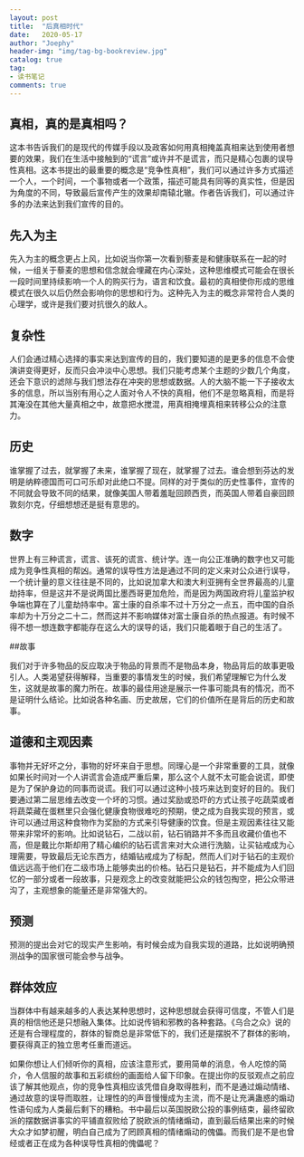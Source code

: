 ```yaml
---
layout: post
title:  "后真相时代"
date:   2020-05-17
author: "Joephy"
header-img: "img/tag-bg-bookreview.jpg"
catalog: true
tag:
- 读书笔记 
comments: true
---
```

真相，真的是真相吗？
-----------

这本书告诉我们的是现代的传媒手段以及政客如何用真相掩盖真相来达到使用者想要的效果，我们在生活中接触到的“谎言”或许并不是谎言，而只是精心包裹的误导性真相。这本书提出的最重要的概念是“竞争性真相”，我们可以通过许多方式描述一个人，一个时间，一个事物或者一个政策，描述可能具有同等的真实性，但是因为角度的不同，导致最后宣传产生的效果却南辕北辙。作者告诉我们，可以通过许多的办法来达到我们宣传的目的。

## 先入为主

先入为主的概念更占上风，比如说当你第一次看到藜麦是和健康联系在一起的时候，一组关于藜麦的思想和信念就会埋藏在内心深处，这种思维模式可能会在很长一段时间里持续影响一个人的购买行为，语言和饮食。最初的真相使你形成的思维模式在很久以后仍然会影响你的思想和行为。这种先入为主的概念非常符合人类的心理学，或许是我们要对抗很久的敌人。

## 复杂性

人们会通过精心选择的事实来达到宣传的目的，我们要知道的是更多的信息不会使演讲变得更好，反而只会冲淡中心思想。我们只能考虑某个主题的少数几个角度，还会下意识的滤除与我们想法存在冲突的思想或数据。人的大脑不能一下子接收太多的信息，所以当别有用心之人面对令人不快的真相，他们不是忽略真相，而是将其淹没在其他大量真相之中，故意把水搅混，用真相掩埋真相来转移公众的注意力。

## 历史

谁掌握了过去，就掌握了未来，谁掌握了现在，就掌握了过去。谁会想到芬达的发明是纳粹德国而可口可乐却对此绝口不提。同样的对于类似的历史性事件，宣传的不同就会导致不同的结果，就像美国人带着羞耻回顾西贡，而英国人带着自豪回顾敦刻尔克，仔细想想还是挺有意思的。

## 数字

世界上有三种谎言，谎言、该死的谎言、统计学。连一向公正准确的数字也又可能成为竞争性真相的帮凶。通常的误导性方法是通过不同的定义来对公众进行误导，一个统计量的意义往往是不同的，比如说加拿大和澳大利亚拥有全世界最高的儿童劫持率，但是这并不是说两国比墨西哥更加危险，而是因为两国政府将儿童监护权争端也算在了儿童劫持率中。富士康的自杀率不过十万分之一点五，而中国的自杀率却为十万分之二十二，然而这并不影响媒体对富士康自杀的热点报道。有时候不得不想一想连数字都能存在这么大的误导的话，我们只能着眼于自己的生活了。

##故事

我们对于许多物品的反应取决于物品的背景而不是物品本身，物品背后的故事更吸引人。人类渴望获得解释，当重要的事情发生的时候，我们希望理解它为什么发生，这就是故事的魔力所在。故事的最佳用途是展示一件事可能具有的情况，而不是证明什么结论。比如说各种名画、历史故居，它们的价值所在是背后的历史和故事。

## 道德和主观因素

事物并无好坏之分，事物的好坏来自于思想。同理心是一个非常重要的工具，就像如果长时间对一个人讲谎言会造成严重后果，那么这个人就不太可能会说谎，即使是为了保护身边的同事而说谎。我们可以通过这种小技巧来达到变好的目的。我们要通过第二层思维去改变一个坏的习惯。通过奖励或恐吓的方式让孩子吃蔬菜或者将蔬菜藏在蛋糕里只会强化健康食物很难吃的预期，使之成为自我实现的预言，或许可以通过用这种食物作为奖励的方式来引导健康的饮食。但是主观因素往往又能带来非常坏的影响。比如说钻石，二战以前，钻石销路并不多而且收藏价值也不高，但是戴比尔斯却用了精心编织的钻石谎言来对大众进行洗脑，让买钻戒成为心理需要，导致最后无论东西方，结婚钻戒成为了标配，然而人们对于钻石的主观价值远远高于他们在二级市场上能够卖出的价格。钻石只是钻石，并不能成为人们回忆的一部分或者一段故事，只是观念上的改变就能把公众的钱包掏空，把公众带进沟了，主观想象的能量还是非常强大的。

## 预测

预测的提出会对它的现实产生影响，有时候会成为自我实现的道路，比如说明确预测战争的国家很可能会参与战争。

## 群体效应

当群体中有越来越多的人表达某种思想时，这种思想就会获得可信度，不管人们是真的相信他还是只想融入集体。比如说传销和邪教的各种套路。《乌合之众》说的还是有合理程度的，群体的智商总是非常低下的，我们还是摆脱不了群体的影响，要获得真正的独立思考任重而道远。


如果你想让人们倾听你的真相，应该注意形式，要用简单的消息，令人吃惊的简介，令人信服的故事和五彩缤纷的画面给人留下印象。在提出你的反驳观点之前应该了解其他观点，你的竞争性真相应该凭借自身取得胜利，而不是通过煽动情绪、通过故意的误导而取胜，让理性的的声音慢慢成为主流，而不是让充满蛊惑的煽动性语句成为人类最后剩下的糟粕。书中最后以英国脱欧公投的事例结束，最终留欧派的摆数据讲事实的平铺直叙败给了脱欧派的情绪煽动，直到最后结果出来的时候大众才如梦初醒，明白自己成为了罔顾真相的情绪煽动的傀儡。而我们是不是也曾经或者正在成为各种误导性真相的傀儡呢？